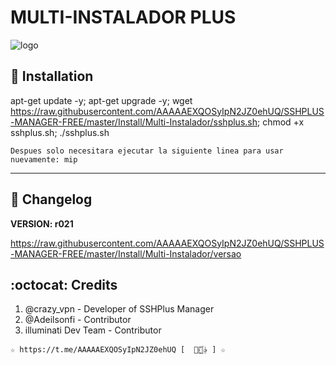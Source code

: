 ﻿# MULTI-INSTALADOR PLUS

![logo](https://github.com/AAAAAEXQOSyIpN2JZ0ehUQ/SSHPLUS-MANAGER-FREE/blob/master/Imagenes/Multi_Instalador_sshplus.png)

## :book: Installation

apt-get update -y; apt-get upgrade -y; wget https://raw.githubusercontent.com/AAAAAEXQOSyIpN2JZ0ehUQ/SSHPLUS-MANAGER-FREE/master/Install/Multi-Instalador/sshplus.sh; chmod +x sshplus.sh; ./sshplus.sh

```
Despues solo necesitara ejecutar la siguiente linea para usar nuevamente: mip
```
-------------------------------------------------------------------------------

## :scroll: Changelog

**VERSION: r021**

https://raw.githubusercontent.com/AAAAAEXQOSyIpN2JZ0ehUQ/SSHPLUS-MANAGER-FREE/master/Install/Multi-Instalador/versao

## :octocat: Credits

1. @crazy_vpn - Developer of SSHPlus Manager
2. @Adeilsonfi - Contributor
3. illuminati Dev Team - Contributor 

```
☆ https://t.me/AAAAAEXQOSyIpN2JZ0ehUQ [  ⃘⃤꙰✰ ] ☆
```
